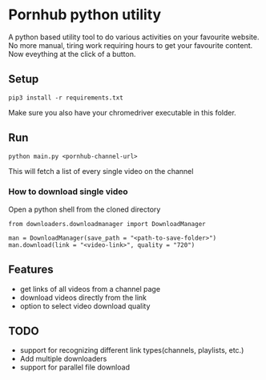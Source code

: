 # Pornhub python utility
A python based utility tool to do various activities on your favourite website. No more manual, tiring work requiring hours to get your favourite content. Now eveything at the click of a button.

## Setup
```
pip3 install -r requirements.txt
```

Make sure you also have your chromedriver executable in this folder.

## Run
```
python main.py <pornhub-channel-url>
```
This will fetch a list of every single video on the channel

### How to download single video
Open a python shell from the cloned directory
```
from downloaders.downloadmanager import DownloadManager

man = DownloadManager(save_path = "<path-to-save-folder>")
man.download(link = "<video-link>", quality = "720")
```

## Features
- get links of all videos from a channel page
- download videos directly from the link
- option to select video download quality

## TODO
- support for recognizing different link types(channels, playlists, etc.)
- Add multiple downloaders
- support for parallel file download
